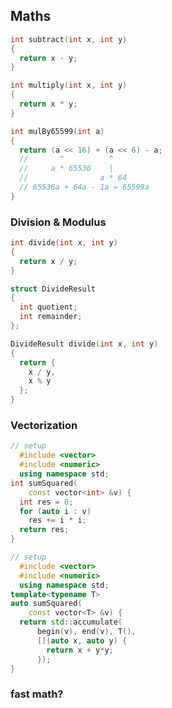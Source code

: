 ## Maths
<!-- .element: class="white-bg" -->


```cpp
int subtract(int x, int y)
{
  return x - y;
}
```


```cpp
int multiply(int x, int y)
{
  return x * y;
}
```


```cpp
int mulBy65599(int a)
{
  return (a << 16) + (a << 6) - a;
  //       ^          ^
  //     a * 65536    |
  //                a * 64
  // 65536a + 64a - 1a = 65599a
}
```


### Division & Modulus
<!-- .element: class="white-bg" -->

```cpp
int divide(int x, int y)
{
  return x / y;
}
```


```cpp
struct DivideResult
{
  int quotient;
  int remainder;
};

DivideResult divide(int x, int y)
{
  return { 
    x / y, 
    x % y 
  };
}
```


### Vectorization
<!-- .element: class="white-bg" -->

```cpp
// setup
  #include <vector>
  #include <numeric>
  using namespace std;
int sumSquared(
    const vector<int> &v) {
  int res = 0;
  for (auto i : v) 
    res += i * i;
  return res;
}
```

```cpp
// setup
  #include <vector>
  #include <numeric>
  using namespace std;
template<typename T>
auto sumSquared(
    const vector<T> &v) {
  return std::accumulate(
      begin(v), end(v), T(),
      [](auto x, auto y) {
        return x + y*y;
      });
}
```

### fast math?